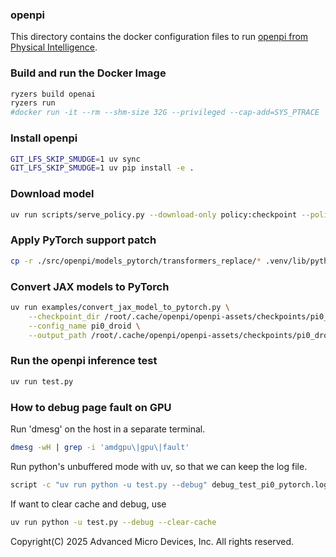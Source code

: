 ### openpi

This directory contains the docker configuration files to run [openpi from Physical Intelligence](https://github.com/Physical-Intelligence/openpi).

### Build and run the Docker Image

```sh
ryzers build openai
ryzers run
#docker run -it --rm --shm-size 32G --privileged --cap-add=SYS_PTRACE  --network=host --ipc=host -e HSA_OVERRIDE_GFX_VERSION=11.0.0 --device=/dev/kfd --device=/dev/dri --security-opt seccomp=unconfined --group-add video -e DISPLAY=$DISPLAY -v /tmp/.X11-unix:/tmp/.X11-unix ryzerdocker 
```

### Install openpi
```sh
GIT_LFS_SKIP_SMUDGE=1 uv sync
GIT_LFS_SKIP_SMUDGE=1 uv pip install -e .
```

### Download model
```sh
uv run scripts/serve_policy.py --download-only policy:checkpoint --policy.config=pi0_droid --policy.dir=gs://openpi-assets/checkpoints/pi0_droid
```

### Apply PyTorch support patch
```sh
cp -r ./src/openpi/models_pytorch/transformers_replace/* .venv/lib/python3.11/site-packages/transformers/
```

### Convert JAX models to PyTorch
```sh
uv run examples/convert_jax_model_to_pytorch.py \
    --checkpoint_dir /root/.cache/openpi/openpi-assets/checkpoints/pi0_droid \
    --config_name pi0_droid \
    --output_path /root/.cache/openpi/openpi-assets/checkpoints/pi0_droid
```

### Run the openpi inference test
```sh
uv run test.py
```

### How to debug page fault on GPU
Run 'dmesg' on the host in a separate terminal.
```sh
dmesg -wH | grep -i 'amdgpu\|gpu\|fault'
```
Run python's unbuffered mode with uv, so that we can keep the log file.
```sh
script -c "uv run python -u test.py --debug" debug_test_pi0_pytorch.log
```

If want to clear cache and debug, use
```sh
uv run python -u test.py --debug --clear-cache
```

Copyright(C) 2025 Advanced Micro Devices, Inc. All rights reserved.